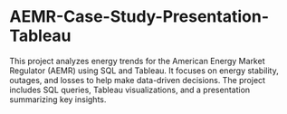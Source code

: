 # AEMR-Case-Study-Presentation-Tableau
This project analyzes energy trends for the American Energy Market Regulator (AEMR) using SQL and Tableau. It focuses on energy stability, outages, and losses to help make data-driven decisions. The project includes SQL queries, Tableau visualizations, and a presentation summarizing key insights.
